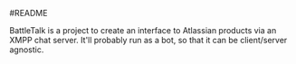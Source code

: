 #README

BattleTalk is a project to create an interface to Atlassian products via an XMPP
chat server.  It'll probably run as a bot, so that it can be client/server 
agnostic.

